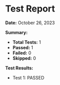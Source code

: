# Test Report

**Date:** October 26, 2023

**Summary:**

* **Total Tests:** 1
* **Passed:** 1
* **Failed:** 0
* **Skipped:** 0


**Test Results:**

* Test 1: PASSED


